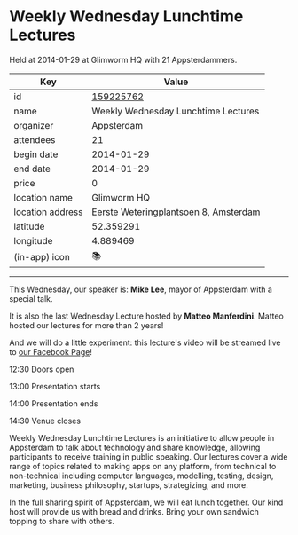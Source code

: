 # Weekly Wednesday Lunchtime Lectures
Held at 2014-01-29 at Glimworm HQ with 21 Appsterdammers.
        
|Key|Value
|---|---|
|id|[159225762](https://www.meetup.com/appsterdam/events/159225762/)|
|name|Weekly Wednesday Lunchtime Lectures|
|organizer|Appsterdam|
|attendees|21|
|begin date|2014-01-29|
|end date|2014-01-29|
|price|0|
|location name|Glimworm HQ|
|location address|Eerste Weteringplantsoen 8, Amsterdam|
|latitude|52.359291|
|longitude|4.889469|
|(in-app) icon|📚|

---

This Wednesday, our speaker is: **Mike Lee**, mayor of Appsterdam with a special talk. 

It is also the last Wednesday Lecture hosted by **Matteo Manferdini**. Matteo hosted our lectures for more than 2 years! 

And we will do a little experiment: this lecture's video will be streamed live to [our Facebook Page](https://www.facebook.com/Appsterdam/app_510410689074298)!

12:30 Doors open

13:00 Presentation starts

14:00 Presentation ends

14:30 Venue closes

Weekly Wednesday Lunchtime Lectures is an initiative to allow people in Appsterdam to talk about technology and share knowledge, allowing participants to receive training in public speaking. Our lectures cover a wide range of topics related to making apps on any platform, from technical to non-technical including computer languages, modelling, testing, design, marketing, business philosophy, startups, strategizing, and more.

In the full sharing spirit of Appsterdam, we will eat lunch together. Our kind host will provide us with bread and drinks. Bring your own sandwich topping to share with others.


